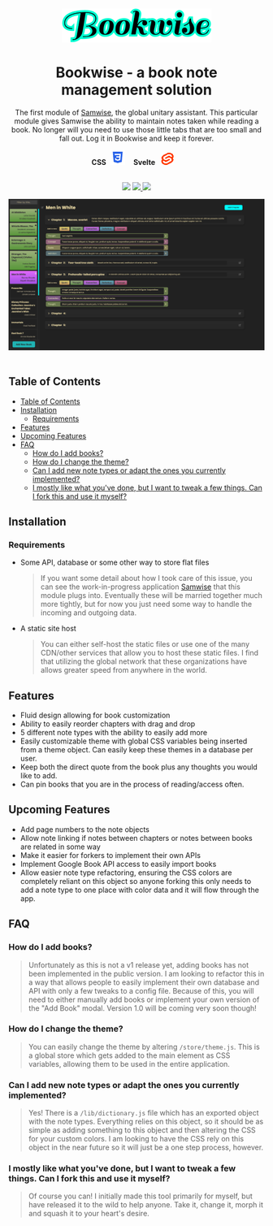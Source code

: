 <div align="center">
    <br></br>
    <img src=".readme-assets/header.png" />
    <h1>
    Bookwise - a book note management solution
    <br>
    </h1>


  The first module of [Samwise](https://github.com/dChancellor/samwise), the global unitary assistant. This particular module gives Samwise the ability to maintain notes taken while reading a book. No longer will you need to use those little tabs that are too small and fall out. Log it in Bookwise and keep it forever.
  <div>
   <strong>CSS</strong>&nbsp;  <img src="./.readme-assets/css.png">&nbsp; &nbsp; <strong>Svelte</strong> &nbsp; <img src="./.readme-assets/svelte.png"> &nbsp; &nbsp;
  </div>

  <br>
  <p>
      <img src="https://img.shields.io/github/last-commit/dChancellor/url_shortener?style=flat-square" />
    <a href='https://simple.wikipedia.org/wiki/MIT_License'>
        <img src="https://img.shields.io/badge/license-MIT-lightgrey" />
    </a>
    <img src="https://img.shields.io/github/issues/dChancellor/url_shortener" />
  </p>

<img src=".readme-assets/top-image.png" />

</div>
<br>

## Table of Contents

- [Table of Contents](#table-of-contents)
- [Installation](#installation)
  - [Requirements](#requirements)
- [Features](#features)
- [Upcoming Features](#upcoming-features)
- [FAQ](#faq)
  - [How do I add books?](#how-do-i-add-books)
  - [How do I change the theme?](#how-do-i-change-the-theme)
  - [Can I add new note types or adapt the ones you currently implemented?](#can-i-add-new-note-types-or-adapt-the-ones-you-currently-implemented)
  - [I mostly like what you've done, but I want to tweak a few things. Can I fork this and use it myself?](#i-mostly-like-what-youve-done-but-i-want-to-tweak-a-few-things-can-i-fork-this-and-use-it-myself)
  
## Installation

### Requirements

- Some API, database or some other way to store flat files

  > If you want some detail about how I took care of this issue, you can see the work-in-progress application [Samwise](https://github.com/dChancellor/samwise) that this module plugs into. Eventually these will be married together much more tightly, but for now you just need some way to handle the incoming and outgoing data.

- A static site host
  > You can either self-host the static files or use one of the many CDN/other services that allow you to host these static files. I find that utilizing the global network that these organizations have allows greater speed from anywhere in the world.

## Features

- Fluid design allowing for book customization
- Ability to easily reorder chapters with drag and drop
- 5 different note types with the ability to easily add more
- Easily customizable theme with global CSS variables being inserted from a theme object. Can easily keep these themes in a database per user.
- Keep both the direct quote from the book plus any thoughts you would like to add.
- Can pin books that you are in the process of reading/access often.

## Upcoming Features

- Add page numbers to the note objects
- Allow note linking if notes between chapters or notes between books are related in some way
- Make it easier for forkers to implement their own APIs
- Implement Google Book API access to easily import books
- Allow easier note type refactoring, ensuring the CSS colors are completely reliant on this object so anyone forking this only needs to add a note type to one place with color data and it will flow through the app.
  
## FAQ

### How do I add books?

> Unfortunately as this is not a v1 release yet, adding books has not been implemented in the public version. I am looking to refactor this in a way that allows people to easily implement their own database and API with only a few tweaks to a config file. Because of this, you will need to either manually add books or implement your own version of the "Add Book" modal. Version 1.0 will be coming very soon though!

### How do I change the theme?
> You can easily change the theme by altering `/store/theme.js`. This is a global store which gets added to the main element as CSS variables, allowing them to be used in the entire application.

### Can I add new note types or adapt the ones you currently implemented?
> Yes! There is a `/lib/dictionary.js` file which has an exported object with the note types. Everything relies on this object, so it should be as simple as adding something to this object and then altering the CSS for your custom colors. I am looking to have the CSS rely on this object in the near future so it will just be a one step process, however.

### I mostly like what you've done, but I want to tweak a few things. Can I fork this and use it myself?

> Of course you can! I initially made this tool primarily for myself, but have released it to the wild to help anyone. Take it, change it, morph it and squash it to your heart's desire.
